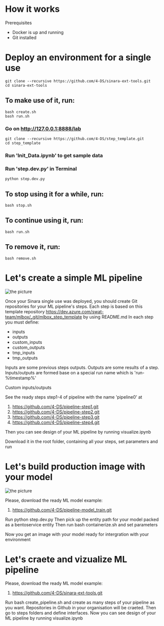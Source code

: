# How it works

Prerequisites

- Docker is up and running
- Git installed

# Deploy an environment for a single use

```
git clone --recursive https://github.com/4-DS/sinara-ext-tools.git
cd sinara-ext-tools
```

## To make use of it, run:
```
bash create.sh
bash run.sh
```

### Go on http://127.0.0.1:8888/lab
```
git clone --recursive https://github.com/4-DS/step_template.git
cd step_template
```

### Run 'Init_Data.ipynb' to get sample data

### Run 'step.dev.py' in Terminal 

```python step.dev.py```

## To stop using it for a while, run:
```
bash stop.sh
```

## To continue using it, run:
```
bash run.sh
```

## To remove it, run:
```
bash remove.sh
```

# Let's create a simple ML pipeline

![the picture](examples/example.png)

Once your Sinara single use was deployed, you should create Git repositories for your ML pipeline's steps.
Each step is based on this template repository https://dev.azure.com/swat-team/mlbox/_git/mlbox_step_template by using README.md
In each step you must define:
- inputs
- outputs
- custom_inputs
- custom_outputs
- tmp_inputs
- tmp_outputs

Inputs are some previous steps outputs.
Outputs are some results of a step.
Inputs/outputs are formed base on a special run name which is 'run-%timestamp%'

Custom inputs/outputs

See the ready steps step1-4 of pipeline with the name 'pipeline0' at 
1. https://github.com/4-DS/pipeline-step1.git
2. https://github.com/4-DS/pipeline-step2.git
3. https://github.com/4-DS/pipeline-step3.git
4. https://github.com/4-DS/pipeline-step4.git

Then you can see design of your ML pipeline by running
visualize.ipynb

Download it in the root folder, containing all your steps, set parameters and run


# Let's build production image with your model 

![the picture](examples/get_bentoservice_path.png)

Please, download the ready ML model example:

1. https://github.com/4-DS/pipeline-model_train.git

Run python step.dev.py
Then pick up the entity path for your model packed as a bentoservice entity
Then run bash containerize.sh and set parameters 

Now you get an image with your model ready for intergration with your environment

# Let's craete and vizualize ML pipeline

Please, download the ready ML model example:

1. https://github.com/4-DS/sinara-ext-tools.git

Run bash create_pipeline.sh and create as many steps of your pipeline as you want. Repositories in Github in your organisation will be craeted.
Then go to steps folders and define interfaces.
Now you can see design of your ML pipeline by running
visualize.ipynb
